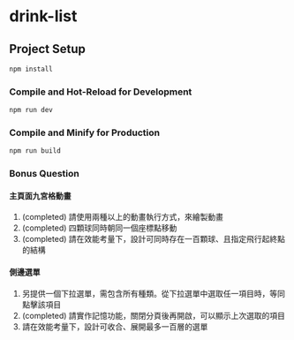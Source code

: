 # drink-list

## Project Setup

```sh
npm install
```

### Compile and Hot-Reload for Development

```sh
npm run dev
```

### Compile and Minify for Production

```sh
npm run build
```

### Bonus Question

#### 主頁面九宮格動畫

1. (completed) 請使用兩種以上的動畫執行方式，來繪製動畫
2. (completed) 四顆球同時朝同一個座標點移動
3. (completed) 請在效能考量下，設計可同時存在一百顆球、且指定飛行起終點的結構

#### 側邊選單

1. 另提供一個下拉選單，需包含所有種類。從下拉選單中選取任一項目時，等同點擊該項目
2. (completed) 請實作記憶功能，關閉分頁後再開啟，可以顯示上次選取的項目
3. 請在效能考量下，設計可收合、展開最多一百層的選單
